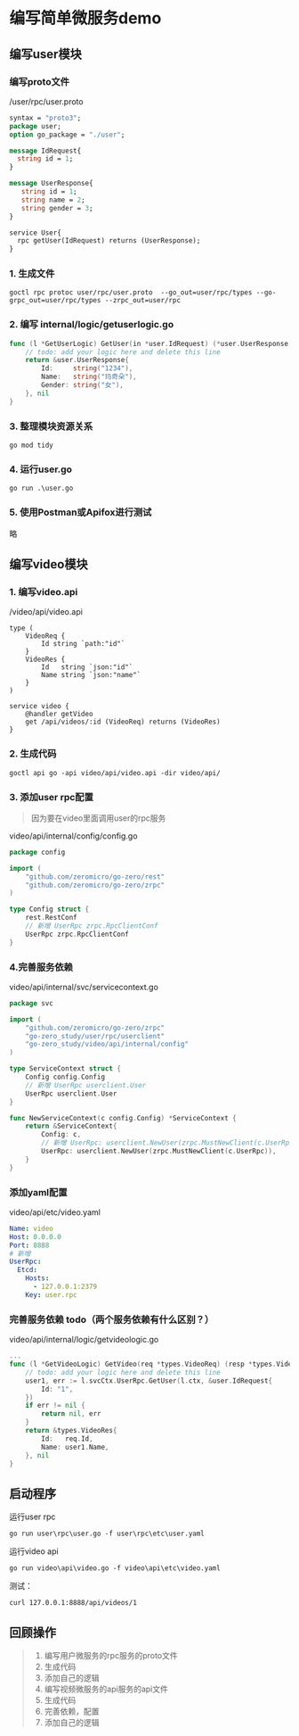 # 编写简单微服务demo
## 编写user模块
### 编写proto文件
/user/rpc/user.proto
```protobuf
syntax = "proto3";
package user;
option go_package = "./user";

message IdRequest{
  string id = 1;
}

message UserResponse{
   string id = 1;
   string name = 2;
   string gender = 3;
}

service User{
  rpc getUser(IdRequest) returns (UserResponse);
}
```
### 1. 生成文件
```shell
goctl rpc protoc user/rpc/user.proto  --go_out=user/rpc/types --go-grpc_out=user/rpc/types --zrpc_out=user/rpc
```
### 2. 编写 internal/logic/getuserlogic.go
```go
func (l *GetUserLogic) GetUser(in *user.IdRequest) (*user.UserResponse, error) {
	// todo: add your logic here and delete this line
	return &user.UserResponse{
		Id:     string("1234"),
		Name:   string("玛奇朵"),
		Gender: string("女"),
	}, nil
}
```
### 3. 整理模块资源关系
```shell
go mod tidy
```
### 4. 运行user.go
```shell
go run .\user.go
```
### 5. 使用Postman或Apifox进行测试
略
## 编写video模块
### 1. 编写video.api
/video/api/video.api
```api
type (
	VideoReq {
		Id string `path:"id"`
	}
	VideoRes {
		Id   string `json:"id"`
		Name string `json:"name"`
	}
)

service video {
	@handler getVideo
	get /api/videos/:id (VideoReq) returns (VideoRes)
}
```
### 2. 生成代码
```shell
goctl api go -api video/api/video.api -dir video/api/
```
### 3. 添加user rpc配置
> 因为要在video里面调用user的rpc服务

video/api/internal/config/config.go

```go
package config

import (
	"github.com/zeromicro/go-zero/rest"
	"github.com/zeromicro/go-zero/zrpc"
)

type Config struct {
	rest.RestConf
	// 新增 UserRpc zrpc.RpcClientConf
	UserRpc zrpc.RpcClientConf
}
```
### 4.完善服务依赖
video/api/internal/svc/servicecontext.go
```go
package svc

import (
	"github.com/zeromicro/go-zero/zrpc"
	"go-zero_study/user/rpc/userclient"
	"go-zero_study/video/api/internal/config"
)

type ServiceContext struct {
	Config config.Config
	// 新增 UserRpc userclient.User
	UserRpc userclient.User
}

func NewServiceContext(c config.Config) *ServiceContext {
	return &ServiceContext{
		Config: c,
		// 新增 UserRpc: userclient.NewUser(zrpc.MustNewClient(c.UserRpc)),
		UserRpc: userclient.NewUser(zrpc.MustNewClient(c.UserRpc)),
	}
}
```
### 添加yaml配置
video/api/etc/video.yaml
```yaml
Name: video
Host: 0.0.0.0
Port: 8888
# 新增
UserRpc:
  Etcd:
    Hosts:
      - 127.0.0.1:2379
    Key: user.rpc
```
### 完善服务依赖 todo（两个服务依赖有什么区别？）
video/api/internal/logic/getvideologic.go
```go
...
func (l *GetVideoLogic) GetVideo(req *types.VideoReq) (resp *types.VideoRes, err error) {
	// todo: add your logic here and delete this line
	user1, err := l.svcCtx.UserRpc.GetUser(l.ctx, &user.IdRequest{
		Id: "1",
	})
	if err != nil {
		return nil, err
	}
	return &types.VideoRes{
		Id:   req.Id,
		Name: user1.Name,
	}, nil
}
```
## 启动程序
运行user rpc
```shell
go run user\rpc\user.go -f user\rpc\etc\user.yaml
```
运行video api
```shell
go run video\api\video.go -f video\api\etc\video.yaml
```
测试：
```shell
curl 127.0.0.1:8888/api/videos/1
```
## 回顾操作
> 1. 编写用户微服务的rpc服务的proto文件  
> 2. 生成代码  
> 3. 添加自己的逻辑  
> 4. 编写视频微服务的api服务的api文件  
> 5. 生成代码  
> 6. 完善依赖，配置  
> 7. 添加自己的逻辑  
